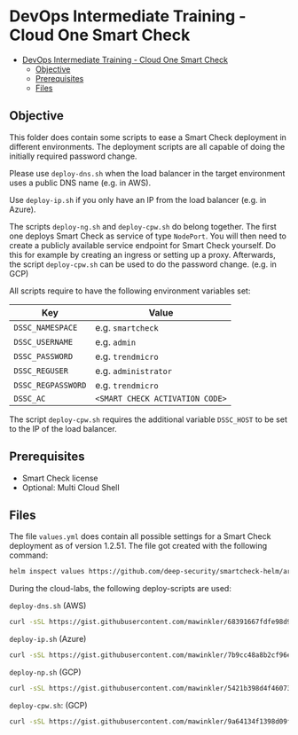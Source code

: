 # DevOps Intermediate Training - Cloud One Smart Check

- [DevOps Intermediate Training - Cloud One Smart Check](#devops-intermediate-training---cloud-one-smart-check)
  - [Objective](#objective)
  - [Prerequisites](#prerequisites)
  - [Files](#files)

## Objective

This folder does contain some scripts to ease a Smart Check deployment in different environments. The deployment scripts are all capable of doing the initially required password change.

Please use `deploy-dns.sh` when the load balancer in the target environment uses a public DNS name (e.g. in AWS).

Use `deploy-ip.sh` if you only have an IP from the load balancer (e.g. in Azure).

The scripts `deploy-ng.sh` and `deploy-cpw.sh` do belong together. The first one deploys Smart Check as service of type `NodePort`. You will then need to create a publicly available service endpoint for Smart Check yourself. Do this for example by creating an ingress or setting up a proxy. Afterwards, the script `deploy-cpw.sh` can be used to do the password change. (e.g. in GCP)

All scripts require to have the following environment variables set:

Key | Value
--- | -----
`DSSC_NAMESPACE` | e.g. `smartcheck`
`DSSC_USERNAME` | e.g. `admin`
`DSSC_PASSWORD`| e.g. `trendmicro`
`DSSC_REGUSER` | e.g. `administrator`
`DSSC_REGPASSWORD` | e.g. `trendmicro`
`DSSC_AC` | `<SMART CHECK ACTIVATION CODE>`

The script `deploy-cpw.sh` requires the additional variable `DSSC_HOST` to be set to the IP of the load balancer.

## Prerequisites

- Smart Check license
- Optional: Multi Cloud Shell

## Files

The file `values.yml` does contain all possible settings for a Smart Check deployment as of version 1.2.51. The file got created with the following command:

```sh
helm inspect values https://github.com/deep-security/smartcheck-helm/archive/1.2.51.tar.gz > values.yml
```

During the cloud-labs, the following deploy-scripts are used:

`deploy-dns.sh` (AWS)

```sh
curl -sSL https://gist.githubusercontent.com/mawinkler/68391667fdfe98d9294417f3a24d337b/raw --output deploy-dns.sh
```

`deploy-ip.sh` (Azure)

```sh
curl -sSL https://gist.githubusercontent.com/mawinkler/7b9cc48a8b2cf96e07e4eadd6e8e9497/raw --output deploy-ip.sh
```

`deploy-np.sh` (GCP)

```sh
curl -sSL https://gist.githubusercontent.com/mawinkler/5421b398d4f46073f5f854d0485987bc/raw --output deploy-np.sh
```

`deploy-cpw.sh`: (GCP)

```sh
curl -sSL https://gist.githubusercontent.com/mawinkler/9a64134f1398d09f69e6c8549cf80755/raw --output deploy-cpw.sh
```
